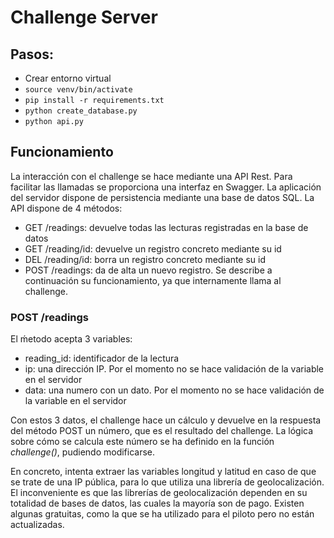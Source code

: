 
# Challenge Server

## Pasos:

- Crear entorno virtual
- `source venv/bin/activate`
- `pip install -r requirements.txt`
- `python create_database.py`
- `python api.py`

## Funcionamiento

La interacción con el challenge se hace mediante una API Rest. Para facilitar las llamadas se proporciona una interfaz en Swagger. La aplicación del servidor dispone de persistencia mediante una base de datos SQL. La API dispone de 4 métodos:

- GET /readings: devuelve todas las lecturas registradas en la base de datos
- GET /reading/id: devuelve un registro concreto mediante su id
- DEL /reading/id: borra un registro concreto mediante su id
- POST /readings: da de alta un nuevo registro. Se describe a continuación su funcionamiento, ya que internamente llama al challenge.

### POST /readings

El ḿetodo acepta 3 variables:
- reading_id: identificador de la lectura
- ip: una dirección IP. Por el momento no se hace validación de la variable en el servidor
- data: una numero con un dato. Por el momento no se hace validación de la variable en el servidor

Con estos 3 datos, el challenge hace un cálculo y devuelve en la respuesta del método POST un número, que es el resultado del challenge. La lógica sobre cómo se calcula este número se ha definido en la función *challenge()*, pudiendo modificarse.

En concreto, intenta extraer las variables longitud y latitud en caso de que se trate de una IP pública, para lo que utiliza una librería de geolocalización. El inconveniente es que las librerías de geolocalización dependen en su totalidad de bases de datos, las cuales la mayoría son de pago. Existen algunas gratuitas, como la que se ha utilizado para el piloto pero no están actualizadas.